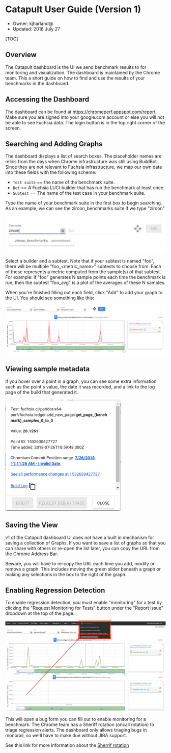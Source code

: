 # Catapult User Guide (Version 1)

* Owner: kjharland@
* Updated: 2018 July 27

[TOC]

## Overview

The Catapult dashboard is the UI we send benchmark results to for monitoring and
visualization.  The dashboard is maintained by the Chrome team.  This a short guide on how
to find and use the results of your benchmarks in the dashboard.


## Accessing the Dashboard

The dashboard can be found at https://chromeperf.appspot.com/report.  Make sure you are
signed into your google.com account or else you will not be able to see Fuchsia data.
The login button is in the top right corner of the screen.


## Searching and Adding Graphs

The dashboard displays a list of search boxes.  The placeholder names are relics from the
days when Chrome infrastructure was still using BuildBot.  Since they are not relevant to
Fuchsia infrastructure, we map our own data into these fields with the following scheme:

* `Test suite` == the name of the benchmark suite.
* `Bot` == A Fuchsia LUCI builder that has run the benchmark at least once.
* `Subtest` == The name of the test case in your benchmark suite.

Type the name of your benchmark suite in the first box to begin searching.   As an
example, we can see the zircon_benchmarks suite if we type "zircon"

![test_suite_example](/images/benchmarking/test_suite_example.png "test_suite_example")

Select a builder and a subtest.  Note that if your subtest is named "foo", there will be
multiple "foo_<metric_name>" subtests to choose from.  Each of these represents a metric
computed from the sample(s) of that subtest.   For example: if "foo" generates N sample
points each time the benchmark is run, then the subtest "foo_avg" is a plot of the
averages of these N samples.

When you're finished filling out each field, click "Add" to add your graph to the UI.
You should see something like this:

![graph_example](/images/benchmarking/graph_example.png "graph_exmaple")


## Viewing sample metadata

If you hover over a point in a graph, you can see some extra information such as the
point's value, the date it was recorded, and a link to the log page of the build that
generated it.

![tooltip_example](/images/benchmarking/tooltip_example.png "tooltip_example")


## Saving the View

v1 of the Catapult dashboard UI does not have a built in mechanism for saving a collection
of Graphs.  If you want to save a list of graphs so that you can share with others or
re-open the list later, you can copy the URL from the Chrome Address Bar.

Beware, you will have to re-copy the URL each time you add, modify or remove a graph. This
includes moving the green slider beneath a graph or making any selections in the box to
the right of the graph.


## Enabling Regression Detection

To enable regression detection, you must enable "monitoring" for a test by clicking the
"Request Monitoring for Tests" button under the "Report issue" dropdown at the top of the
page.

![monitoring_button_example](/images/benchmarking/monitoring_button_example.png "monitoring_button_example")

This will open a bug form you can fill out to enable monitoring for a benchmark.  The
Chrome team has a Sheriff rotation (oncall rotation) to triage regression alerts.  The
dashboard only allows triaging bugs in monorail, so we'll have to make due without JIRA
support.

See this link for more information about the [Sherrif rotation]

[Sherrif rotation]: (https://chromium.googlesource.com/chromium/src/+/master/docs/speed/perf_regression_sheriffing.md)